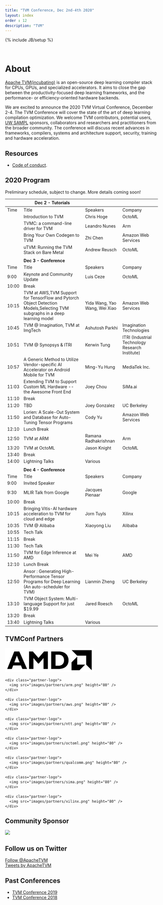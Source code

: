 ```yaml
---
title: "TVM Conference, Dec 2nd-4th 2020"
layout: index
order : 12
description: "TVM"
---
```

{% include JB/setup %}

<br>

# About

[Apache TVM(incubating)](https://tvm.apache.org/) is an open-source deep learning compiler stack for CPUs, GPUs, and specialized accelerators.
It aims to close the gap between the productivity-focused deep learning frameworks, and the performance- or
efficiency-oriented hardware backends.

We are excited to announce the 2020 TVM Virtual Conference, December 2-4. The TVM Conference will cover the state of the
art of deep learning compilation optimization. We welcome TVM contributors, potential users, [UW SAMPL](http://sampl.ai)
sponsors, collaborators and researchers and practitioners from the broader community. The conference will discuss recent
advances in frameworks, compilers, systems and architecture support, security, training and hardware acceleration.

## Resources

- [Code of conduct](https://www.apache.org/foundation/policies/conduct.html).

## 2020 Program

Preliminary schedule, subject to change. More details coming soon!


|                  |**Dec 2 - Tutorials** |                                                                                                                          |                           |
|------------------|--------------|--------------------------------------------------------------------------------------------------------------------------|---------------------------|
|Time              |         Title|Speakers                                                                                                                  |Company                    |
|                  |Introduction to TVM|Chris Hoge                                                                                                                |OctoML                     |
|                  |TVMC: a command-line driver for TVM|Leandro Nunes                                                                                                             |Arm                        |
|                  |Bring Your Own Codegen to TVM|Zhi Chen                                                                                                                  |Amazon Web Services        |
|                  |uTVM: Running the TVM Stack on Bare Metal|Andrew Reusch                                                                                                             |OctoML                     |
|                  |              |                                                                                                                          |                           |
|                  |**Dec 3 - Conference** |                                                                                                                          |                           |
|Time              |         Title|Speakers                                                                                                                  |Company                    |
|9:00              |Keynote and Community Update|Luis Ceze                                                                                                                 |OctoML                     |
|10:00             |Break         |                                                                                                                          |                           |
|10:15             |TVM at AWS,TVM Support for TensorFlow and Pytorch Object Detection Models,Selecting TVM subgraphs in a deep learning model|Yida Wang, Yao Wang, Wei Xiao                                                                                               |Amazon Web Services        |
|10:45             |TVM @ Imagination, TVM at ImgTech|Ashutosh Parkhi                                                                                                           |Imagination Technologies   |
|10:51             |TVM @ Synopsys & ITRI|Kerwin Tung                                                                                                               |ITRI (Industrial Technology Research Institute)|
|10:57             |A Generic Method to Utilize Vendor-specific AI Accelerator on Android Mobile for TVM|Ming-Yu Hung                                                                                                              |MediaTek Inc.              |
|11:03             |Extending TVM to Support Custom ML Hardware -- the Awesome Front End|Joey Chou                                                                                                                 |SiMa.ai                    |
|11:10             |Break         |                                                                                                                          |                           |
|11:20             |TBD           |Joey Gonzalez                                                                                                             |UC Berkeley                |
|11:50             |Lorien: A Scale-Out System and Database for Auto-Tuning Tensor Programs|Cody Yu                                                                                                                   |Amazon Web Services        |
|12:10             |Lunch Break   |                                                                                                                          |                           |
|12:50             |TVM at ARM    |Ramana Radhakrishnan                                                                                                      |Arm                        |
|13:20             |TVM at OctoML |Jason Knight                                                                                                              |OctoML                     |
|13:40             |Break         |                                                                                                                          |                           |
|14:00             |Lightning Talks |Various                                                                                                                   |                           |
|                  |              |                                                                                                                          |                           |
|                  |**Dec 4 - Conference**              |                                                                                                                          |                           |
|Time              |         Title|Speakers                                                                                                                  |Company                    |
|9:00              |Invited Speaker|                                                                                                                          |                           |
|9:30              |MLIR Talk from Google|Jacques Pienaar                                                                                                           |Google                     |
|10:00             |Break         |                                                                                                                          |                           |
|10:15             |Bringing Vitis-AI hardware acceleration to TVM for cloud and edge|Jorn Tuyls                                                                                                                |Xilinx                     |
|10:35             |TVM @ Alibaba |Xiaoyong Liu                                                                                                              |Alibaba                    |
|10:55             |Tech Talk     |                                                                                                                          |                           |
|11:15             |Break         |                                                                                                                          |                           |
|11:30             |Tech Talk     |                                                                                                                          |                           |
|11:50             |TVM for Edge Inference at AMD|Mei Ye                                                                                                                    |AMD                        |
|12:10             |Lunch Break   |                                                                                                                          |                           |
|12:50             |Ansor : Generating High-Performance Tensor Programs for Deep Learning (An auto-scheduler for TVM)|Lianmin Zheng                                                                                                             |UC Berkeley                |
|13:10             |TVM Object System: Multi-language Support for just $19.99|Jared Roesch                                                                                                              |OctoML                     |
|13:20             |Break         |                                                                                                                          |                           |
|13:40             |Lightning Talks |Various                                                                                                                   |                           |

## TVMConf Partners

<div class="partner-logos">
    <div class="partner-logo">
      <img src="images/partners/amd.png" height="80" />
    </div>

    <div class="partner-logo">
      <img src="images/partners/arm.png" height="80" />
    </div>

    <div class="partner-logo">
      <img src="images/partners/aws.png" height="80" />
    </div>

    <div class="partner-logo">
      <img src="images/partners/ntt.png" height="80" />
    </div>

    <div class="partner-logo">
      <img src="images/partners/octoml.png" height="80" />
    </div>

    <div class="partner-logo">
      <img src="images/partners/qualcomm.png" height="80" />
    </div>

    <div class="partner-logo">
      <img src="images/partners/sima.png" height="80" />
    </div>

    <div class="partner-logo">
      <img src="images/partners/xilinx.png" height="80" />
    </div>
</div>

## Community Sponsor

<div class="community_logo">
    <a href="https://apache.org">
        <img src="images/logo/asf.png" height="100"/>
    </a>
</div>


## Follow us on Twitter

<a href="https://twitter.com/ApacheTVM?ref_src=twsrc%5Etfw" class="twitter-follow-button" data-show-count="false">Follow @ApacheTVM</a><script async src="https://platform.twitter.com/widgets.js" charset="utf-8"></script>
<br>
<a class="twitter-timeline" width="500" height="700" href="https://twitter.com/ApacheTVM?ref_src=twsrc%5Etfw">Tweets by ApacheTVM</a> <script async src="https://platform.twitter.com/widgets.js" charset="utf-8"></script>

## Past Conferences

- [TVM Conference 2019](2019)
- [TVM Conference 2018](2018)
